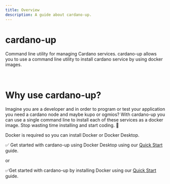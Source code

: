 ```yaml
---
title: Overview
description: A guide about cardano-up.
---
```


# cardano-up

Command line utility for managing Cardano services. cardano-up allows you to use a command line utility to install cardano service by using docker images.

<br>

# Why use cardano-up?

Imagine you are a developer and in order to program or test your application you need a cardano node and maybe kupo or ogmios? With cardano-up you can use a single command line to install each of these services as a docker image. Stop wasting time installing and start coding. 💪

<!--

## How do I actually use cardano-up?
Docker is required so you can install Docker or Docker Desktop. Then simply download the cardano-up file from blinklabs.io.

THIS MIGHT NEED TO BE REMOVED. MIGHT NOT MAKE SENSE HERE

<br>

-->

Docker is required so you can install Docker or Docker Desktop.

✅ Get started with cardano-up using Docker Desktop using our [Quick Start](../002-quick-start-docker-desktop) guide.

or 

✅Get started with cardano-up by installing Docker using our [Quick Start](../002-quick-start-docker) guide.

<!-- IS THERE A CARDANO UP LOGO?

![cardano-up-logo](/cardano-up-logo.png)

-->

